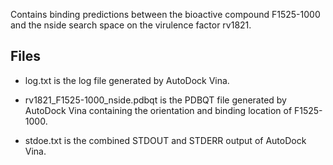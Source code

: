 Contains binding predictions between the bioactive compound F1525-1000 and the nside search space on the virulence factor rv1821.

## Files

- log.txt is the log file generated by AutoDock Vina.

- rv1821_F1525-1000_nside.pdbqt is the PDBQT file generated by AutoDock Vina containing the orientation and binding location of F1525-1000.

- stdoe.txt is the combined STDOUT and STDERR output of AutoDock Vina.

